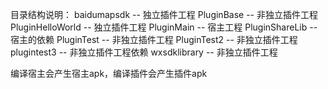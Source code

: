 目录结构说明：
    baidumapsdk -- 独立插件工程
    PluginBase   -- 非独立插件工程
    PluginHelloWorld   -- 独立插件工程
    PluginMain   -- 宿主工程
    PluginShareLib -- 宿主的依赖
    PluginTest -- 非独立插件工程
    PluginTest2  -- 非独立插件工程
    plugintest3 -- 非独立插件工程依赖
    wxsdklibrary  -- 非独立插件工程
    
编译宿主会产生宿主apk，编译插件会产生插件apk